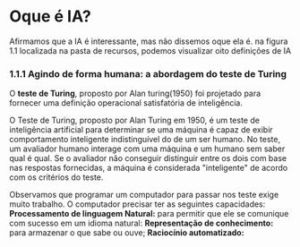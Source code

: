 # Oque é IA?
Afirmamos que a IA é interessante, mas não dissemos oque ela é. na figura 1.1 localizada na pasta de recursos, podemos visualizar oito definições de IA

### 1.1.1 Agindo de forma humana: a abordagem do teste de Turing

O **teste de Turing**, proposto por Alan turing(1950) foi projetado para fornecer uma definição operacional satisfatória de inteligência.

O Teste de Turing, proposto por Alan Turing em 1950, é um teste de inteligência artificial para determinar se uma máquina é capaz de exibir comportamento inteligente indistinguível do de um ser humano. No teste, um avaliador humano interage com uma máquina e um humano sem saber qual é qual. Se o avaliador não conseguir distinguir entre os dois com base nas respostas fornecidas, a máquina é considerada "inteligente" de acordo com os critérios do teste.

Observamos que programar um computador para passar nos teste exige muito trabalho. O computador precisar ter as seguintes capacidades:
**Processamento de linguagem Natural:** para permitir que ele se comunique com sucesso em um idioma natural:
**Representação de conhecimento:** para armazenar o que sabe ou ouve;
**Raciocínio automatizado:** 